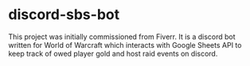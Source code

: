 # discord-sbs-bot
This project was initially commissioned from Fiverr. It is a discord bot written for World of Warcraft which interacts with Google Sheets API to keep track of owed player gold and host raid events on discord.
